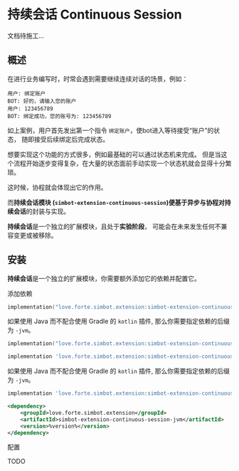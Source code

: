 # 持续会话 Continuous Session

<primary-label ref="doc-wip" />
<secondary-label ref="experimental-sec" />

<warning>

文档待施工...

</warning>


## 概述

在进行业务编写时，时常会遇到需要继续连续对话的场景，例如：

```
用户: 绑定账户
BOT: 好的，请输入您的账户
用户: 123456789
BOT: 绑定成功，您的账号为: 123456789
```

如上案例，用户首先发出第一个指令 `绑定账户`，使bot进入等待接受“账户”的状态，
随即接受后续绑定后完成状态。

想要实现这个功能的方式很多，例如最基础的可以通过状态机来完成。
但是当这个流程开始逐步变得复杂，在大量的状态面前手动实现一个状态机就会显得十分繁琐。

这时候，协程就会体现出它的作用。

而**持续会话模块 (`simbot-extension-continuous-session`)**便基于异步与协程对**持续会话**的封装与实现。

<warning title="实验性">

**持续会话**是一个独立的扩展模块，且处于**实验阶段**，
可能会在未来发生任何不兼容变更或被移除。

</warning>


## 安装

**持续会话**是一个独立的扩展模块，你需要额外添加它的依赖并配置它。

<procedure>
<step><control>添加依赖</control>

<tabs id="build" group="build">
<tab title="Gradle(Kotlin DSL)" group-key="kts">

```Kotlin
implementation("love.forte.simbot.extension:simbot-extension-continuous-session:%version%")
```

如果使用 Java 而不配合使用 Gradle 的 `kotlin` 插件, 那么你需要指定依赖的后缀为 `-jvm`。

```Kotlin
implementation("love.forte.simbot.extension:simbot-extension-continuous-session-jvm:%version%")
```

</tab>
<tab title="Gradle(Groovy)" group-key="groovy">

```Groovy
implementation 'love.forte.simbot.extension:simbot-extension-continuous-session:%version%'
```

如果使用 Java 而不配合使用 Gradle 的 `kotlin` 插件, 那么你需要指定依赖的后缀为 `-jvm`。

```Groovy
implementation 'love.forte.simbot.extension:simbot-extension-continuous-session-jvm:%version%'
```

</tab>
<tab title="Maven" group-key="maven">

```xml
<dependency>
    <groupId>love.forte.simbot.extension</groupId>
    <artifactId>simbot-extension-continuous-session-jvm</artifactId>
    <version>%version%</version>
</dependency>
```

</tab>
</tabs>
</step>
<step><control>配置</control>

TODO

<tabs>
<tab title="核心库">

</tab>
<tab title="SpringBoot">

</tab>
</tabs>

</step>
</procedure>



